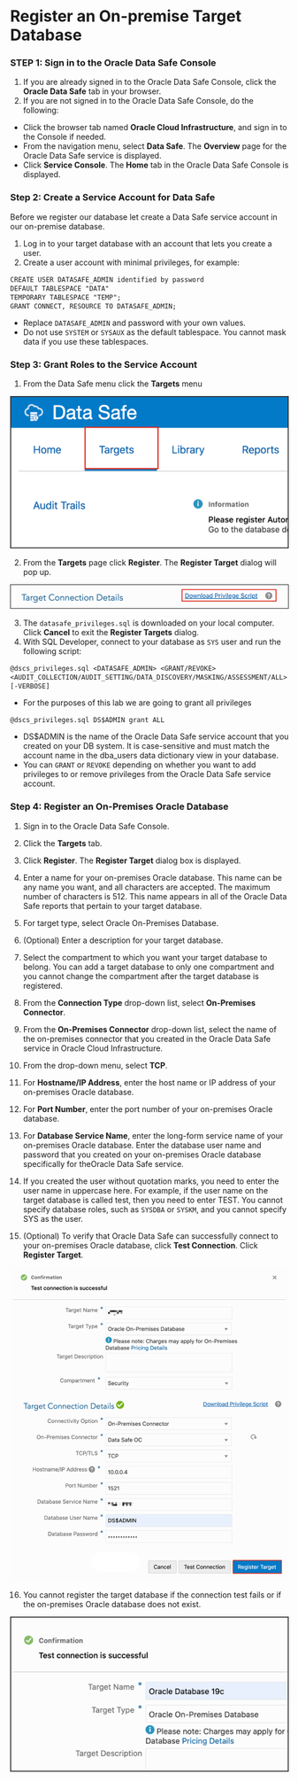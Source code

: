 # Register an On-premise Target Database

### **STEP 1**: Sign in to the Oracle Data Safe Console

1. If you are already signed in to the Oracle Data Safe Console, click the **Oracle Data Safe** tab in your browser.
2. If you are not signed in to the Oracle Data Safe Console, do the following:
  - Click the browser tab named **Oracle Cloud Infrastructure**, and sign in to the Console if needed.
  - From the navigation menu, select **Data Safe**. The **Overview** page for the Oracle Data Safe service is displayed.
  - Click **Service Console**. The **Home** tab in the Oracle Data Safe Console is displayed.

### **Step 2:** Create a Service Account for Data Safe

Before we register our database let create a Data Safe service account in our on-premise database.

1. Log in to your target database with an account that lets you create a user.
2. Create a user account with minimal privileges, for example:

  ```
  CREATE USER DATASAFE_ADMIN identified by password
  DEFAULT TABLESPACE "DATA"
  TEMPORARY TABLESPACE "TEMP";
  GRANT CONNECT, RESOURCE TO DATASAFE_ADMIN;
  ```

- Replace `DATASAFE_ADMIN` and password with your own values.
- Do not use `SYSTEM` or `SYSAUX` as the default tablespace. You cannot mask data if you use these tablespaces.

### **Step 3:** Grant Roles to the Service Account

1. From the Data Safe menu click the **Targets** menu

  ![Select Data Safe target](images/targets.png)

2. From the **Targets** page click **Register**. The **Register Target** dialog will pop up.

  ![Download Privilege Script](images/download-script.png)

3. The `datasafe_privileges.sql` is downloaded on your local computer. Click **Cancel** to exit the **Register Targets** dialog.
4. With SQL Developer, connect to your database as `SYS` user and run the following script:

```
@dscs_privileges.sql <DATASAFE_ADMIN> <GRANT/REVOKE> <AUDIT_COLLECTION/AUDIT_SETTING/DATA_DISCOVERY/MASKING/ASSESSMENT/ALL> [-VERBOSE]
```

- For the purposes of this lab we are going to grant all privileges

```
@dscs_privileges.sql DS$ADMIN grant ALL
```
- DS$ADMIN is the name of the Oracle Data Safe service account that you created on your DB system. It is case-sensitive and must match the account name in the dba_users data dictionary view in your database.
- You can `GRANT` or `REVOKE` depending on whether you want to add privileges to or remove privileges from the Oracle Data Safe service account.






### **Step 4:** Register an On-Premises Oracle Database

1. Sign in to the Oracle Data Safe Console.
2. Click the **Targets** tab.
3. Click **Register**. The **Register Target** dialog box is displayed.
4. Enter a name for your on-premises Oracle database. This name can be any name you want, and all characters are accepted. The maximum number of characters is 512.
This name appears in all of the Oracle Data Safe reports that pertain to your target database.
5. For target type, select Oracle On-Premises Database.
6. (Optional) Enter a description for your target database.
7. Select the compartment to which you want your target database to belong.
You can add a target database to only one compartment and you cannot change the compartment after the target database is registered.

8. From the **Connection Type** drop-down list, select **On-Premises Connector**.
9. From the **On-Premises Connector** drop-down list, select the name of the on-premises connector that you created in the Oracle Data Safe service in Oracle Cloud Infrastructure.
10. From the drop-down menu, select **TCP**.

11. For **Hostname/IP Address**, enter the host name or IP address of your on-premises Oracle database.
12. For **Port Number**, enter the port number of your on-premises Oracle database.
13. For **Database Service Name**, enter the long-form service name of your on-premises Oracle database.
Enter the database user name and password that you created on your on-premises Oracle database specifically for theOracle Data Safe service.
14. If you created the user without quotation marks, you need to enter the user name in uppercase here. For example, if the user name on the target database is called test, then you need to enter TEST.
You cannot specify database roles, such as `SYSDBA` or `SYSKM`, and you cannot specify SYS as the user.
15. (Optional) To verify that Oracle Data Safe can successfully connect to your on-premises Oracle database, click **Test Connection**.
Click **Register Target**.

 ![Register target](images/target-oc-success.png)

16. You cannot register the target database if the connection test fails or if the on-premises Oracle database does not exist.

 ![Register target](images/test-connection.png)
